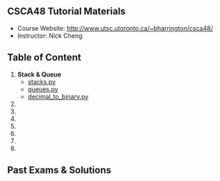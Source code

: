CSCA48 Tutorial Materials
---------------
+ Course Website: http://www.utsc.utoronto.ca/~bharrington/csca48/
+ Instructor: Nick Cheng


Table of Content
---------------
1. <b>Stack & Queue</b>
    + [stacks.py](./01_Stack_Queue/stacks.py)
    + [queues.py](./01_Stack_Queue/queues.py)
    + [decimal_to_binary.py](./01_Stack_Queue/decimal_to_binary.py)
2. <b></b>
3. <b></b>
4. <b></b>
5. <b></b>
6. <b></b>
7. <b></b>
8. <b></b>

Past Exams & Solutions
---------------
